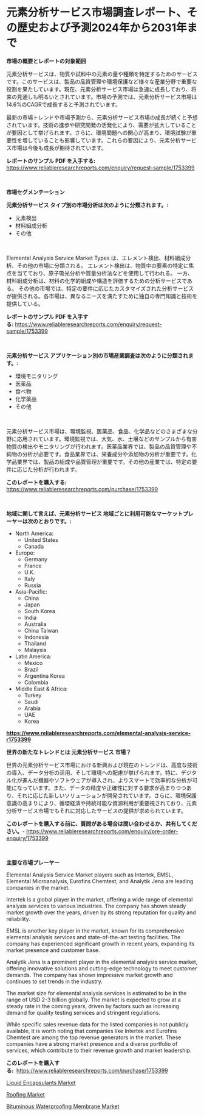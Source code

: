 <p><h1>元素分析サービス市場調査レポート、その歴史および予測2024年から2031年まで</h1></p><p><strong>市場の概要とレポートの対象範囲</strong></p>
<p><p>元素分析サービスは、物質や試料中の元素の量や種類を特定するためのサービスです。このサービスは、製品の品質管理や環境保護など様々な産業分野で重要な役割を果たしています。現在、元素分析サービス市場は急速に成長しており、将来の見通しも明るいとされています。市場の予測では、元素分析サービス市場は14.6%のCAGRで成長すると予測されています。</p><p>最新の市場トレンドや市場予測から、元素分析サービス市場の成長が続くと予想されています。技術の進歩や研究開発の活発化により、需要が拡大していることが要因として挙げられます。さらに、環境問題への関心が高まり、環境試験が重要性を増していることも影響しています。これらの要因により、元素分析サービス市場は今後も成長が期待されています。</p></p>
<p><strong>レポートのサンプル PDF を入手する:</strong> <a href="https://www.reliableresearchreports.com/enquiry/request-sample/1753399">https://www.reliableresearchreports.com/enquiry/request-sample/1753399</a></p>
<p>&nbsp;</p>
<p><strong>市場セグメンテーション</strong></p>
<p><strong>元素分析サービス タイプ別の市場分析は次のように分類されます。:</strong></p>
<p><ul><li>元素検出</li><li>材料組成分析</li><li>その他</li></ul></p>
<p>&nbsp;</p>
<p><p>Elemental Analysis Service Market Types は、エレメント検出、材料組成分析、その他の市場に分類される。 エレメント検出は、物質中の要素の特定に焦点を当てており、原子吸光分析や質量分析法などを使用して行われる。 一方、材料組成分析は、材料の化学的組成や構造を評価するための分析サービスである。 その他の市場では、特定の要件に応じたカスタマイズされた分析サービスが提供される。各市場は、異なるニーズを満たすために独自の専門知識と技術を提供している。</p></p>
<p><strong>レポートのサンプル PDF を入手する:</strong>&nbsp;<a href="https://www.reliableresearchreports.com/enquiry/request-sample/1753399">https://www.reliableresearchreports.com/enquiry/request-sample/1753399</a></p>
<p>&nbsp;</p>
<p><strong> 元素分析サービス アプリケーション別の市場産業調査は次のように分類されます。:</strong></p>
<p><ul><li>環境モニタリング</li><li>医薬品</li><li>食べ物</li><li>化学薬品</li><li>その他</li></ul></p>
<p>&nbsp;</p>
<p><p>元素分析サービス市場は、環境監視、医薬品、食品、化学品などのさまざまな分野に応用されています。環境監視では、大気、水、土壌などのサンプルから有害物質の検出やモニタリングが行われます。医薬品業界では、製品の品質管理や不純物の分析が必要です。食品業界では、栄養成分や添加物の分析が重要です。化学品業界では、製品の組成や品質管理が重要です。その他の産業では、特定の要件に応じた分析が行われます。</p></p>
<p><strong>このレポートを購入する:</strong>&nbsp; <a href="https://www.reliableresearchreports.com/purchase/1753399">https://www.reliableresearchreports.com/purchase/1753399</a></p>
<p>&nbsp;</p>
<p><strong>地域に関して言えば、元素分析サービス 地域ごとに利用可能なマーケットプレーヤーは次のとおりです。:</strong></p>
<p><ul>
    <li>
        North America:
        <ul>
            <li>United States</li>
            <li>Canada</li>
        </ul>
    </li>
    <li>
        Europe:
        <ul>
            <li>Germany</li>
            <li>France</li>
            <li>U.K.</li>
            <li>Italy</li>
            <li>Russia</li>
        </ul>
    </li>
    <li>
        Asia-Pacific:
        <ul>
            <li>China</li>
            <li>Japan</li>
            <li>South Korea</li>
            <li>India</li>
            <li>Australia</li>
            <li>China Taiwan</li>
            <li>Indonesia</li>
            <li>Thailand</li>
            <li>Malaysia</li>
        </ul>
    </li>
    <li>
        Latin America:
        <ul>
            <li>Mexico</li>
            <li>Brazil</li>
            <li>Argentina Korea</li>
            <li>Colombia</li>
        </ul>
    </li>
    <li>
        Middle East & Africa:
        <ul>
            <li>Turkey</li>
            <li>Saudi</li>
            <li>Arabia</li>
            <li>UAE</li>
            <li>Korea</li>
        </ul>
    </li>
    </ul></p>
<p><strong><a href="https://www.reliableresearchreports.com/elemental-analysis-service-r1753399">https://www.reliableresearchreports.com/elemental-analysis-service-r1753399</a></strong>&nbsp;</p>
<p><strong>世界の新たなトレンドとは 元素分析サービス 市場？</strong></p>
<p><p>世界の元素分析サービス市場における新興および現在のトレンドは、高度な技術の導入、データ分析の活用、そして環境への配慮が挙げられます。特に、デジタル化が進んだ機器やソフトウェアが導入され、よりスマートで効率的な分析が可能になっています。また、データの精度や正確性に対する要求が高まりつつあり、それに応じた新しいソリューションが開発されています。さらに、環境保護意識の高まりにより、循環経済や持続可能な資源利用が重要視されており、元素分析サービス市場でもそれに対応したサービスの提供が求められています。</p></p>
<p><strong>このレポートを購入する前に、質問がある場合は問い合わせるか、共有してください。</strong>- <a href="https://www.reliableresearchreports.com/enquiry/pre-order-enquiry/1753399">https://www.reliableresearchreports.com/enquiry/pre-order-enquiry/1753399</a></p>
<p>&nbsp;</p>
<p><strong>主要な市場プレーヤー</strong></p>
<p><p>Elemental Analysis Service Market players such as Intertek, EMSL, Elemental Microanalysis, Eurofins Chemtest, and Analytik Jena are leading companies in the market.</p><p>Intertek is a global player in the market, offering a wide range of elemental analysis services to various industries. The company has shown steady market growth over the years, driven by its strong reputation for quality and reliability. </p><p>EMSL is another key player in the market, known for its comprehensive elemental analysis services and state-of-the-art testing facilities. The company has experienced significant growth in recent years, expanding its market presence and customer base.</p><p>Analytik Jena is a prominent player in the elemental analysis service market, offering innovative solutions and cutting-edge technology to meet customer demands. The company has shown impressive market growth and continues to set trends in the industry.</p><p>The market size for elemental analysis services is estimated to be in the range of USD 2-3 billion globally. The market is expected to grow at a steady rate in the coming years, driven by factors such as increasing demand for quality testing services and stringent regulations.</p><p>While specific sales revenue data for the listed companies is not publicly available, it is worth noting that companies like Intertek and Eurofins Chemtest are among the top revenue generators in the market. These companies have a strong market presence and a diverse portfolio of services, which contribute to their revenue growth and market leadership.</p></p>
<p><strong>このレポートを購入する:</strong>&nbsp;&nbsp;<a href="https://www.reliableresearchreports.com/purchase/1753399">https://www.reliableresearchreports.com/purchase/1753399</a></p>
<p><p><a href="https://www.linkedin.com/pulse/liquid-encapsulants-market-furnish-information-size-share-eexme?trackingId=7GkyPZcvJPhF3XtYC702sA%3D%3D">Liquid Encapsulants Market</a></p><p><a href="https://www.linkedin.com/pulse/roofing-market-research-report-provides-critical-insights-4mfpe?trackingId=xUKONfo5NSAk%2BDtnSpc42w%3D%3D">Roofing Market</a></p><p><a href="https://www.linkedin.com/pulse/bituminous-waterproofing-membrane-market-size-growth-forecast-gaape?trackingId=gxMoDmUQI6YsIWcimSYNwg%3D%3D">Bituminous Waterproofing Membrane Market</a></p></p>